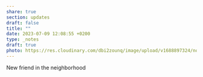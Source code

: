 ```yaml
---
share: true
section: updates
draft: false
title: ""
date: 2023-07-09 12:08:55 +0200
type: _notes
draft: true
photo: https://res.cloudinary.com/dbi2zounq/image/upload/v1688897324/noe8yxvvy0ayai1jqkfy.jpg
---
```



New friend in the neighborhood
